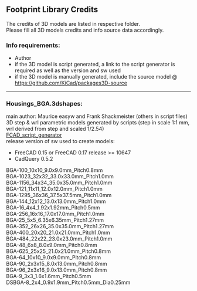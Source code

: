 ## Footprint Library Credits

The credits of 3D models are listed in respective folder.  
Please fill all 3D models credits and info source data accordingly.  

### Info requirements:
- Author
- if the 3D model is script generated, a link to the script generator is required as well as the version and sw used
- if the 3D model is manually generated, include the source model @ https://github.com/KiCad/packages3D-source

<hr>  

### Housings_BGA.3dshapes:  
main author: Maurice easyw and Frank Shackmeister (others in script files) 
3D step & wrl parametric models generated by scripts (step in scale 1:1 mm, wrl derived from step and scaled 1/2.54)  
[FCAD_script_generator](https://github.com/easyw/kicad-3d-models-in-freecad/tree/master/cadquery/FCAD_script_generator)  
release version of sw used to create models:  
- FreeCAD 0.15 or FreeCAD 0.17 release >= 10647
- CadQuery 0.5.2  

BGA-100_10x10_9.0x9.0mm_Pitch0.8mm  
BGA-1023_32x32_33.0x33.0mm_Pitch1.0mm  
BGA-1156_34x34_35.0x35.0mm_Pitch1.0mm  
BGA-121_11x11_12.0x12.0mm_Pitch1.0mm  
BGA-1295_36x36_37.5x37.5mm_Pitch1.0mm  
BGA-144_12x12_13.0x13.0mm_Pitch1.0mm  
BGA-16_4x4_1.92x1.92mm_Pitch0.5mm  
BGA-256_16x16_17.0x17.0mm_Pitch1.0mm  
BGA-25_5x5_6.35x6.35mm_Pitch1.27mm  
BGA-352_26x26_35.0x35.0mm_Pitch1.27mm  
BGA-400_20x20_21.0x21.0mm_Pitch1.0mm  
BGA-484_22x22_23.0x23.0mm_Pitch1.0mm  
BGA-48_6x8_8.0x9.0mm_Pitch0.8mm  
BGA-625_25x25_21.0x21.0mm_Pitch0.8mm  
BGA-64_10x10_9.0x9.0mm_Pitch0.8mm  
BGA-90_2x3x15_8.0x13.0mm_Pitch0.8mm  
BGA-96_2x3x16_9.0x13.0mm_Pitch0.8mm  
BGA-9_3x3_1.6x1.6mm_Pitch0.5mm  
DSBGA-8_2x4_0.9x1.9mm_Pitch0.5mm_Dia0.25mm  

